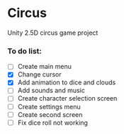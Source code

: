 # Circus
Unity 2.5D circus game project

### To do list:
- [ ] Create main menu
- [x] Change cursor
- [x] Add animation to dice and clouds
- [ ] Add sounds and music
- [ ] Create character selection screen
- [ ] Create settings menu
- [ ] Create second screen
- [ ] Fix dice roll not working
